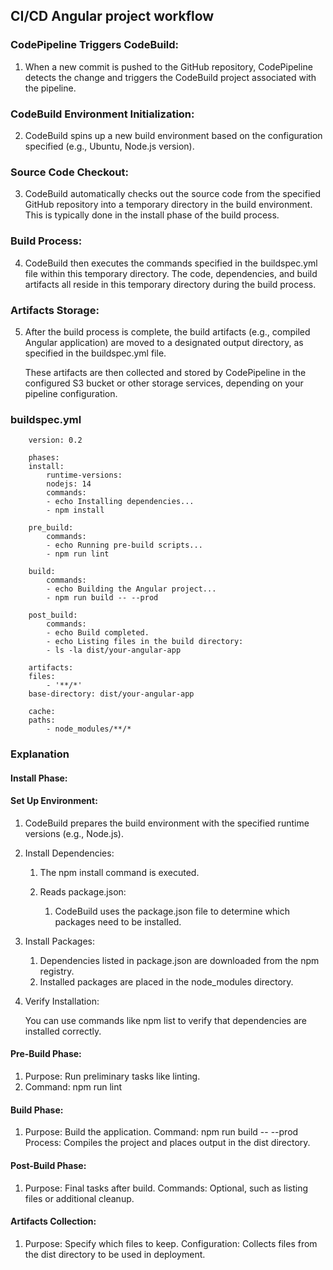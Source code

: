 ## CI/CD Angular project workflow

### CodePipeline Triggers CodeBuild:

1. When a new commit is pushed to the GitHub repository, CodePipeline detects the change and triggers the CodeBuild project associated with the pipeline.

### CodeBuild Environment Initialization:

2. CodeBuild spins up a new build environment based on the configuration specified (e.g., Ubuntu, Node.js version).

### Source Code Checkout:

3.  CodeBuild automatically checks out the source code from the specified GitHub repository into a temporary directory in the build environment. This is typically done in the install phase of the build process.

### Build Process:

4. CodeBuild then executes the commands specified in the buildspec.yml file within this temporary directory.
   The code, dependencies, and build artifacts all reside in this temporary directory during the build process.

### Artifacts Storage:

5. After the build process is complete, the build artifacts (e.g., compiled Angular application) are moved to a designated output directory, as specified in the buildspec.yml file.

   These artifacts are then collected and stored by CodePipeline in the configured S3 bucket or other storage services, depending on your pipeline configuration.

### buildspec.yml

        version: 0.2

        phases:
        install:
            runtime-versions:
            nodejs: 14
            commands:
            - echo Installing dependencies...
            - npm install

        pre_build:
            commands:
            - echo Running pre-build scripts...
            - npm run lint

        build:
            commands:
            - echo Building the Angular project...
            - npm run build -- --prod

        post_build:
            commands:
            - echo Build completed.
            - echo Listing files in the build directory:
            - ls -la dist/your-angular-app

        artifacts:
        files:
            - '**/*'
        base-directory: dist/your-angular-app

        cache:
        paths:
            - node_modules/**/*

### Explanation

#### Install Phase:

#### Set Up Environment:

1. CodeBuild prepares the build environment with the specified runtime versions (e.g., Node.js).
2. Install Dependencies:

   1. The npm install command is executed.
   2. Reads package.json:

      1. CodeBuild uses the package.json file to determine which packages need to be installed.

3. Install Packages:
   1. Dependencies listed in package.json are downloaded from the npm registry.
   2. Installed packages are placed in the node_modules directory.
4. Verify Installation:

   You can use commands like npm list to verify that dependencies are installed correctly.

#### Pre-Build Phase:

1. Purpose: Run preliminary tasks like linting.
2. Command: npm run lint

#### Build Phase:

1. Purpose: Build the application.
   Command: npm run build -- --prod
   Process: Compiles the project and places output in the dist directory.

#### Post-Build Phase:

1. Purpose: Final tasks after build.
   Commands: Optional, such as listing files or additional cleanup.

#### Artifacts Collection:

1. Purpose: Specify which files to keep.
   Configuration: Collects files from the dist directory to be used in deployment.
